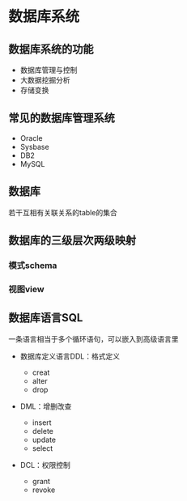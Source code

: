 # 数据库系统

## 数据库系统的功能

- 数据库管理与控制
- 大数据挖掘分析
- 存储变换

## 常见的数据库管理系统

- Oracle
- Sysbase
- DB2
- MySQL

## 数据库

若干互相有关联关系的table的集合

## 数据库的三级层次两级映射

### 模式schema

### 视图view

## 数据库语言SQL

一条语言相当于多个循环语句，可以嵌入到高级语言里

- 数据库定义语言DDL：格式定义
  - creat
  - alter
  - drop

- DML：增删改查
  - insert
  - delete
  - update
  - select

- DCL：权限控制
  - grant
  - revoke

